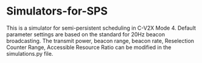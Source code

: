 # Simulators-for-SPS
This is a simulator for semi-persistent scheduling in C-V2X Mode 4.
Default parameter settings are based on the standard for 20Hz beacon broadcasting. 
The transmit power, beacon range, beacon rate, Reselection Counter Range, Accessible Resource Ratio can be modified in the simulations.py file.


